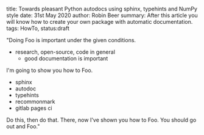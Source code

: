 title: Towards pleasant Python autodocs using sphinx, typehints and NumPy style
date: 31st May 2020
author: Robin Beer
summary: After this article you will know how to create your own package with automatic documentation.
tags: HowTo, 
status:draft

"Doing Foo is important under the given conditions. 
- research, open-source, code in general
  - good documentation is important

I'm going to show you how to Foo.
- sphinx
- autodoc
- typehints
- recommonmark
- gitlab pages ci

Do this, then do that.
There, now I've shown you how to Foo.
You should go out and Foo."